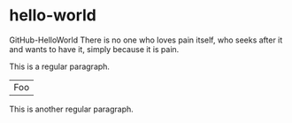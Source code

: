 # hello-world
GitHub-HelloWorld
There is no one who loves pain itself, who seeks after it and wants to have it, simply because it is pain.


This is a regular paragraph.

<table>
    <tr>
        <td>Foo</td>
    </tr>
</table>

This is another regular paragraph.
